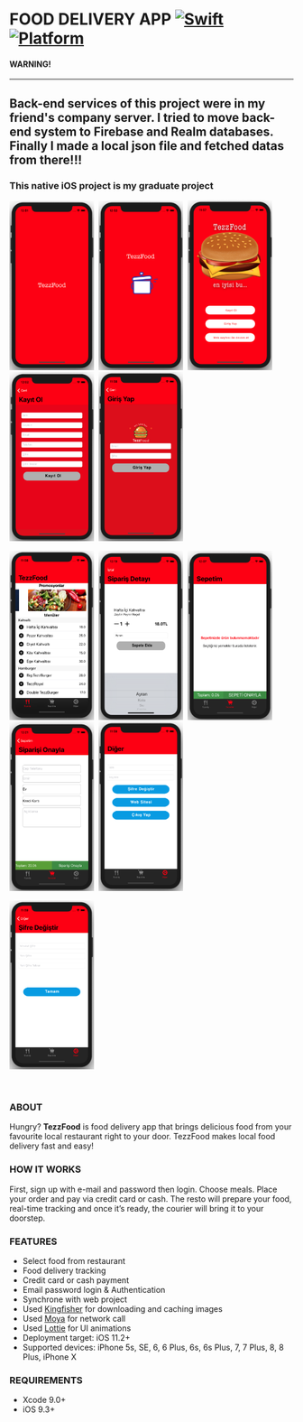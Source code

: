 # FOOD DELIVERY APP [![Swift](https://img.shields.io/badge/Swift-5.0-orange.svg)]() [![Platform](https://img.shields.io/badge/platform-iOS13.2-lightgrey.svg)]()

#### WARNING!
---
Back-end services of this project were in my friend's company server. I tried to move back-end system to Firebase and Realm databases. Finally I made a local json file and fetched datas from there!!!
---

<h3>This native iOS project is my graduate project</h3>

<p float="left">
  <img src="ScreenImages/LaunchScreen.png" width="150" height= "300"/>&nbsp; 
  <img src="ScreenImages/SplashScreen.png" width="150" height= "300"/>&nbsp;
  <img src="ScreenImages/FirstScreen.png" width="150" />&nbsp;
  <img src="ScreenImages/SignupScreen.png" width="150" />&nbsp;
  <img src="ScreenImages/LoginScreen.png" width="150" />&nbsp;
  </br>  
</p>
<p float = "left">
  <img src="ScreenImages/MainScreen.png" width="150" />&nbsp;
  <img src="ScreenImages/DetailOrderScreen.png" width="150" />&nbsp;
   <img src="ScreenImages/MyCartScreen.png" width="150" />&nbsp;
  <img src="ScreenImages/ApproveOrderScreen.png" width="150" />&nbsp;
  <img src="ScreenImages/OtherScreen.png" width="150" />&nbsp;
  </br>
  </p>
  
  <p float = "left">
  <img src="ScreenImages/ChangePasswordScreen.png" width="150" />&nbsp;
  </p><br>

### ABOUT
Hungry? <b>TezzFood</b> is food delivery app that brings delicious food from your favourite local restaurant right to your door.  TezzFood makes local food delivery fast and easy! 

### HOW IT WORKS

First, sign up with e-mail and password then login.
Choose meals.
Place your order and pay via credit card or cash.
The resto will prepare your food, real-time tracking and once it’s ready, the courier will bring it to your doorstep.

### FEATURES
<ul>
<li>Select food from restaurant</li>
<li>Food delivery tracking</li>
<li>Credit card or cash payment</li>
<li>Email password login & Authentication</li>
<li>Synchrone with web project</li>
<li>Used <a href="https://github.com/onevcat/Kingfisher">Kingfisher</a> for downloading and caching images
<li>Used <a href="https://github.com/Moya/Moya">Moya</a> for network call
<li>Used <a href="https://github.com/airbnb/lottie-ios">Lottie</a> for UI animations
<li>Deployment target: iOS 11.2+</li>
<li>Supported devices: iPhone 5s, SE, 6, 6 Plus, 6s, 6s Plus, 7, 7 Plus, 8, 8 Plus, iPhone X </li>
</ul>

### REQUIREMENTS
<ul><li>Xcode 9.0+</li>
<li>iOS 9.3+</li>
</ul>

